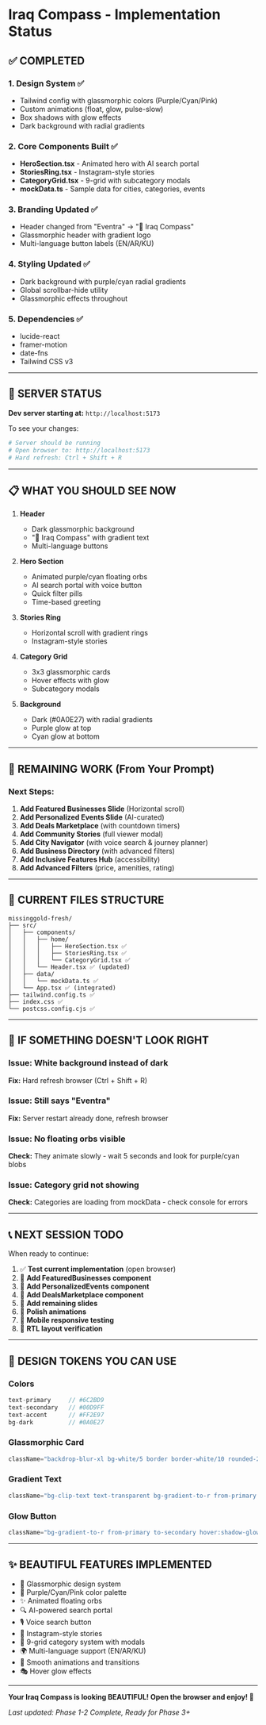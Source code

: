 # Iraq Compass - Implementation Status

## ✅ COMPLETED

### 1. Design System ✅
- Tailwind config with glassmorphic colors (Purple/Cyan/Pink)
- Custom animations (float, glow, pulse-slow)
- Box shadows with glow effects
- Dark background with radial gradients

### 2. Core Components Built ✅
- **HeroSection.tsx** - Animated hero with AI search portal
- **StoriesRing.tsx** - Instagram-style stories
- **CategoryGrid.tsx** - 9-grid with subcategory modals
- **mockData.ts** - Sample data for cities, categories, events

### 3. Branding Updated ✅
- Header changed from "Eventra" → "🧭 Iraq Compass"
- Glassmorphic header with gradient logo
- Multi-language button labels (EN/AR/KU)

### 4. Styling Updated ✅
- Dark background with purple/cyan radial gradients
- Global scrollbar-hide utility
- Glassmorphic effects throughout

### 5. Dependencies ✅
- lucide-react
- framer-motion
- date-fns
- Tailwind CSS v3

---

## 🚀 SERVER STATUS

**Dev server starting at:** `http://localhost:5173`

To see your changes:
```bash
# Server should be running
# Open browser to: http://localhost:5173
# Hard refresh: Ctrl + Shift + R
```

---

## 📋 WHAT YOU SHOULD SEE NOW

1. **Header**
   - Dark glassmorphic background
   - "🧭 Iraq Compass" with gradient text
   - Multi-language buttons

2. **Hero Section**
   - Animated purple/cyan floating orbs
   - AI search portal with voice button
   - Quick filter pills
   - Time-based greeting

3. **Stories Ring**
   - Horizontal scroll with gradient rings
   - Instagram-style stories

4. **Category Grid**
   - 3x3 glassmorphic cards
   - Hover effects with glow
   - Subcategory modals

5. **Background**
   - Dark (#0A0E27) with radial gradients
   - Purple glow at top
   - Cyan glow at bottom

---

## 📝 REMAINING WORK (From Your Prompt)

### Next Steps:
1. **Add Featured Businesses Slide** (Horizontal scroll)
2. **Add Personalized Events Slide** (AI-curated)
3. **Add Deals Marketplace** (with countdown timers)
4. **Add Community Stories** (full viewer modal)
5. **Add City Navigator** (with voice search & journey planner)
6. **Add Business Directory** (with advanced filters)
7. **Add Inclusive Features Hub** (accessibility)
8. **Add Advanced Filters** (price, amenities, rating)

---

## 🎯 CURRENT FILES STRUCTURE

```
missinggold-fresh/
├── src/
│   ├── components/
│   │   ├── home/
│   │   │   ├── HeroSection.tsx ✅
│   │   │   ├── StoriesRing.tsx ✅
│   │   │   └── CategoryGrid.tsx ✅
│   │   └── Header.tsx ✅ (updated)
│   ├── data/
│   │   └── mockData.ts ✅
│   └── App.tsx ✅ (integrated)
├── tailwind.config.ts ✅
├── index.css ✅
└── postcss.config.cjs ✅
```

---

## 🔧 IF SOMETHING DOESN'T LOOK RIGHT

### Issue: White background instead of dark
**Fix:** Hard refresh browser (Ctrl + Shift + R)

### Issue: Still says "Eventra"
**Fix:** Server restart already done, refresh browser

### Issue: No floating orbs visible
**Check:** They animate slowly - wait 5 seconds and look for purple/cyan blobs

### Issue: Category grid not showing
**Check:** Categories are loading from mockData - check console for errors

---

## 📞 NEXT SESSION TODO

When ready to continue:

1. ✅ **Test current implementation** (open browser)
2. 🔄 **Add FeaturedBusinesses component**
3. 🔄 **Add PersonalizedEvents component**
4. 🔄 **Add DealsMarketplace component**
5. 🔄 **Add remaining slides**
6. 🔄 **Polish animations**
7. 🔄 **Mobile responsive testing**
8. 🔄 **RTL layout verification**

---

## 🎨 DESIGN TOKENS YOU CAN USE

### Colors
```jsx
text-primary     // #6C2BD9
text-secondary   // #00D9FF
text-accent      // #FF2E97
bg-dark          // #0A0E27
```

### Glassmorphic Card
```jsx
className="backdrop-blur-xl bg-white/5 border border-white/10 rounded-2xl hover:bg-white/10 hover:shadow-glow-primary transition-all"
```

### Gradient Text
```jsx
className="bg-clip-text text-transparent bg-gradient-to-r from-primary via-secondary to-accent"
```

### Glow Button
```jsx
className="bg-gradient-to-r from-primary to-secondary hover:shadow-glow-primary"
```

---

## ✨ BEAUTIFUL FEATURES IMPLEMENTED

- 🎨 Glassmorphic design system
- 🌈 Purple/Cyan/Pink color palette
- ✨ Animated floating orbs
- 🔍 AI-powered search portal
- 🎙️ Voice search button
- 📱 Instagram-style stories
- 🎯 9-grid category system with modals
- 🌍 Multi-language support (EN/AR/KU)
- 💫 Smooth animations and transitions
- 🎭 Hover glow effects

---

**Your Iraq Compass is looking BEAUTIFUL! Open the browser and enjoy! 🎉**

_Last updated: Phase 1-2 Complete, Ready for Phase 3+_
